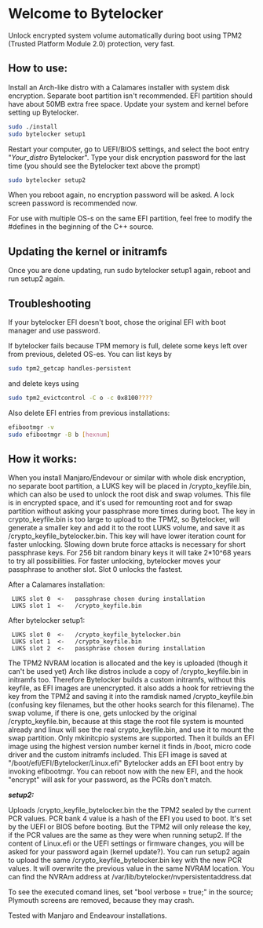 # Welcome to Bytelocker

Unlock encrypted system volume automatically during boot using TPM2 (Trusted Platform Module 2.0) protection, very fast.

## How to use:

Install an Arch-like distro with a Calamares installer with system disk encryption. Separate boot partition isn't recommended. EFI partition should have about 50MB extra free space.
Update your system and kernel before setting up Bytelocker.

```bash
sudo ./install   
sudo bytelocker setup1
```
Restart your computer, go to UEFI/BIOS settings, and select the boot entry "_Your_distro_ Bytelocker".
Type your disk encryption password for the last time (you should see the Bytelocker text above the prompt)

```bash
sudo bytelocker setup2
```
When you reboot again, no encryption password will be asked. 
A lock screen password is recommended now.

For use with multiple OS-s on the same EFI partition, feel free to modify the #defines in the beginning of the C++ source.

## Updating the kernel or initramfs

Once you are done updating, run sudo bytelocker setup1 again, reboot and run setup2 again.

## Troubleshooting

If your bytelocker EFI doesn't boot, chose the original EFI with boot manager and use password.

If bytelocker fails because TPM memory is full, delete some keys left over from previous, deleted OS-es.
You can list keys by 
```bash
sudo tpm2_getcap handles-persistent
```
and delete keys using 
```bash
sudo tpm2_evictcontrol -C o -c 0x8100????
```

Also delete EFI entries from previous installations:
```bash
efibootmgr -v   
sudo efibootmgr -B b [hexnum]
```

## How it works:

When you install Manjaro/Endevour or similar with whole disk encryption, no separate boot partition, a LUKS key will be placed in /crypto_keyfile.bin, which can also be used to unlock the root disk and swap volumes. This file is in encrypted space, and it's used for remounting root and for swap partition without asking your passphrase more times during boot.
The key in crypto_keyfile.bin  is too large to upload to the TPM2, so Bytelocker, will generate a smaller key and add it to the root LUKS volume, and save it as /crypto_keyfile_bytelocker.bin. This key will have lower iteration count for faster unlocking. Slowing down brute force attacks is necessary for short passphrase keys. For 256 bit random binary keys it will take 2*10^68 years to try all possibilities.
For faster unlocking, bytelocker moves your passphrase to another slot. Slot 0 unlocks the fastest.

After a Calamares installation:
```
 LUKS slot 0  <-   passphrase chosen during installation
 LUKS slot 1  <-   /crypto_keyfile.bin
```

After bytelocker setup1:
```
 LUKS slot 0  <-   /crypto_keyfile_bytelocker.bin
 LUKS slot 1  <-   /crypto_keyfile.bin
 LUKS slot 2  <-   passphrase chosen during installation
 ```
 
The TPM2 NVRAM location is allocated and the key is uploaded (though it can't be used yet)
Arch like distros include a copy of /crypto_keyfile.bin in initramfs too. Therefore Bytelocker builds a custom initramfs, without this keyfile, as EFI images are unencrypted. it also adds a hook for retrieving the key from the TPM2 and saving it into the ramdisk named /crypto_keyfile.bin (confusing key filenames, but the other hooks search for this filename). 
The swap volume, if there is one, gets unlocked by the original /crypto_keyfile.bin, because at this stage the root file system is mounted already and linux will see the real crypto_keyfile.bin, and use it to mount the swap partition. Only mkinitcpio systems are supported.
Then it builds an EFI image using the highest version number kernel it finds in /boot, micro code driver and the custom initramfs included. This EFI image is saved at "/boot/efi/EFI/Bytelocker/Linux.efi"
Bytelocker adds an EFI boot entry by invoking efibootmgr.
You can reboot now with the new EFI, and the hook "encrypt" will ask for your password, as the PCRs don't match.

***setup2:***

Uploads /crypto_keyfile_bytelocker.bin the the TPM2 sealed by the current PCR values. PCR bank 4 value is a hash of the EFI you used to boot. It's set by the UEFI or BIOS before booting. But the TPM2 will only release the key, if the PCR values are the same as they were when running setup2.
If the content of Linux.efi or the UEFI settings or firmware changes, you will be asked for your password again (kernel update?). You can run setup2 again to upload the same /crypto_keyfile_bytelocker.bin key with the new PCR values. It will overwrite the previous value in the same NVRAM location. You can find the NVRAm address at /var/lib/bytelocker/nvpersistentaddress.dat

To see the executed comand lines, set "bool verbose = true;" in the source;
Plymouth screens are removed, because they may crash.

Tested with Manjaro and Endeavour installations.
